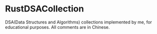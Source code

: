 # RustDSACollection
DSA(Data Structures and Algorithms) collections implemented by me, for educational purposes. All comments are in Chinese.
